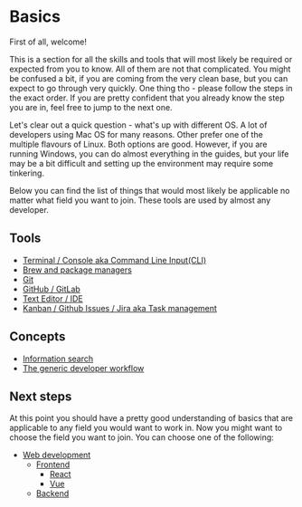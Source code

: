 # Basics

First of all, welcome!

This is a section for all the skills and tools that will most likely be required or expected from you to know. All of them are not that complicated. You might be confused a bit, if you are coming from the very clean base, but you can expect to go through very quickly. One thing tho - please follow the steps in the exact order. If you are pretty confident that you already know the step you are in, feel free to jump to the next one.

Let's clear out a quick question - what's up with different OS. A lot of developers using Mac OS for many reasons. Other prefer one of the multiple flavours of Linux. Both options are good. However, if you are running Windows, you can do almost everything in the guides, but your life may be a bit difficult and setting up the environment may require some tinkering.

Below you can find the list of things that would most likely be applicable no matter what field you want to join. These tools are used by almost any developer.

## Tools

- [Terminal / Console aka Command Line Input(CLI)](./basics/terminal.md)
- [Brew and package managers](./basics/package-managers.md)
- [Git](./basics/git.md)
- [GitHub / GitLab](./basics/github.md)
- [Text Editor / IDE](./basics/editors.md)
- [Kanban / Github Issues / Jira aka Task management](./basics/task-management.md)
## Concepts

- [Information search](./basics/information-search.md)
- [The generic developer workflow](./basics/workflow.md)

## Next steps
At this point you should have a pretty good understanding of basics that are applicable to any field you would want to work in. Now you might want to choose the field you want to join. You can choose one of the following:
- [Web development](./web/index.md)
  - [Frontend](./web/frontend/index.md)
    - [React](./web/frontend/react.md)
    - [Vue](./web/frontend/vue.md)
  - [Backend](web/backend/index.md)